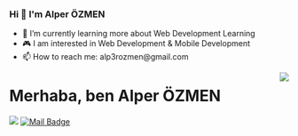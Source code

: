 
### Hi 👋 I'm Alper ÖZMEN

<ul>
      <li>📖 I’m currently learning more about Web Development Learning </li>
      <li>🎮 I am interested in Web Development & Mobile Development</li>
      <li>📫 How to reach me: alp3rozmen@gmail.com</li>
</ul>

<img align='right' src="https://github-readme-stats.vercel.app/api?username=alp3rozmen&show_icons=true">

# Merhaba, ben Alper ÖZMEN 

[![](https://img.shields.io/badge/linkedin-%230077B5.svg?&style=for-the-badge&logo=linkedin&logoColor=white)](https://www.linkedin.com/in/alper-%C3%B6zmen-360198213)
[![Mail Badge](https://img.shields.io/badge/alp3rozmen@gmail.com-c14438?style=for-the-badge&logo=Gmail&logoColor=white&link=mailto:alp3rozmen@gmail.com)](mailto:alp3rozmen@gmail.com)
